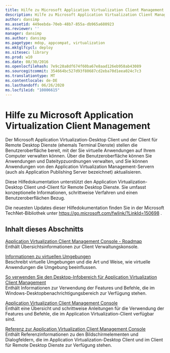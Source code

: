 ```yaml
---
title: Hilfe zu Microsoft Application Virtualization Client Management
description: Hilfe zu Microsoft Application Virtualization Client Management
author: dansimp
ms.assetid: 449eebda-70eb-48b7-855a-db965a680923
ms.reviewer: ''
manager: dansimp
ms.author: dansimp
ms.pagetype: mdop, appcompat, virtualization
ms.mktglfcycl: deploy
ms.sitesec: library
ms.prod: w10
ms.date: 08/30/2016
ms.openlocfilehash: 7e9c28a8df674f60ba67e8aad126eb958ab43089
ms.sourcegitcommit: 354664bc527d93f80687cd2eba70d1eea024c7c3
ms.translationtype: MT
ms.contentlocale: de-DE
ms.lasthandoff: 06/26/2020
ms.locfileid: "10806615"
---
```

# Hilfe zu Microsoft Application Virtualization Client Management


Der Microsoft Application Virtualization-Desktop Client und der Client für Remote Desktop Dienste (ehemals Terminal Dienste) stellen die Benutzeroberfläche bereit, mit der Sie virtuelle Anwendungen auf Ihrem Computer verwalten können. Über die Benutzeroberfläche können Sie Anwendungen und Dateitypzuordnungen verwalten, und Sie können Anwendungen von den Application Virtualization Management-Servern (auch als Application Publishing Server bezeichnet) aktualisieren.

Diese Hilfedokumentation unterstützt den Application Virtualization-Desktop Client und-Client für Remote Desktop Dienste. Sie umfasst konzeptionelle Informationen, schrittweise Verfahren und einen Benutzeroberflächen Bezug.

Die neuesten Updates dieser Hilfedokumentation finden Sie in der Microsoft TechNet-Bibliothek unter <https://go.microsoft.com/fwlink/?LinkId=150698> .

## Inhalt dieses Abschnitts


<a href="" id="application-virtualization-client-management-console-roadmap"></a>[Application Virtualization Client Management Console - Roadmap](application-virtualization-client-management-console-roadmap.md)  
Enthält Übersichtsinformationen zur Client Verwaltungskonsole.

<a href="" id="about-virtual-environments"></a>[Informationen zu virtuellen Umgebungen](about-virtual-environments.md)  
Beschreibt virtuelle Umgebungen und die Art und Weise, wie virtuelle Anwendungen die Umgebung beeinflussen.

<a href="" id="how-to-use-the-desktop-notification-area-for-application-virtualization-client-management"></a>[So verwenden Sie den Desktop-Infobereich für Application Virtualization Client Management](how-to-use-the-desktop-notification-area-for-application-virtualization-client-management.md)  
Enthält Informationen zur Verwendung der Features und Befehle, die im Windows-Desktopbenachrichtigungsbereich zur Verfügung stehen.

<a href="" id="application-virtualization-client-management-console"></a>[Application Virtualization Client Management Console](application-virtualization-client-management-console.md)  
Enthält eine Übersicht und schrittweise Anleitungen für die Verwendung der Features und Befehle, die im Application Virtualization-Client verfügbar sind.

<a href="" id="application-virtualization-client-management-console-reference"></a>[Referenz zur Application Virtualization Client Management Console](application-virtualization-client-management-console-reference.md)  
Enthält Referenzinformationen zu den Bildschirmelementen und Dialogfeldern, die im Application Virtualization-Desktop Client und im Client für Remote Desktop Dienste zur Verfügung stehen.

 

 





